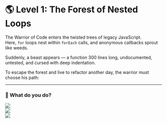 # 🌎 Level 1: The Forest of Nested Loops

The Warrior of Code enters the twisted trees of legacy JavaScript.  
Here, `for` loops nest within `forEach` calls, and anonymous callbacks sprout like weeds.

Suddenly, a beast appears — a function 300 lines long, undocumented, untested, and cursed with deep indentation.

To escape the forest and live to refactor another day, the warrior must choose his path:

---

### 💭 What do you do?

<a href="./level-2.md">
  <img src="https://img.shields.io/badge/Split%20the%20function%20into%20smaller%20pure%20functions%20and%20write%20tests-yellow?style=for-the-badge"/>
</a>

<br />

<a href="./level-1-error-1.md">
  <img src="https://img.shields.io/badge/Rename%20every%20variable%20to%20“data”%20and%20hope%20for%20the%20best-yellow?style=for-the-badge"/>
</a>

<br />

<a href="./level-1-error-2.md">
  <img src="https://img.shields.io/badge/Wrap%20the%20entire%20function%20in%20a%20try%2Fcatch%20and%20leave%20a%20TODO-yellow?style=for-the-badge"/>
</a>

